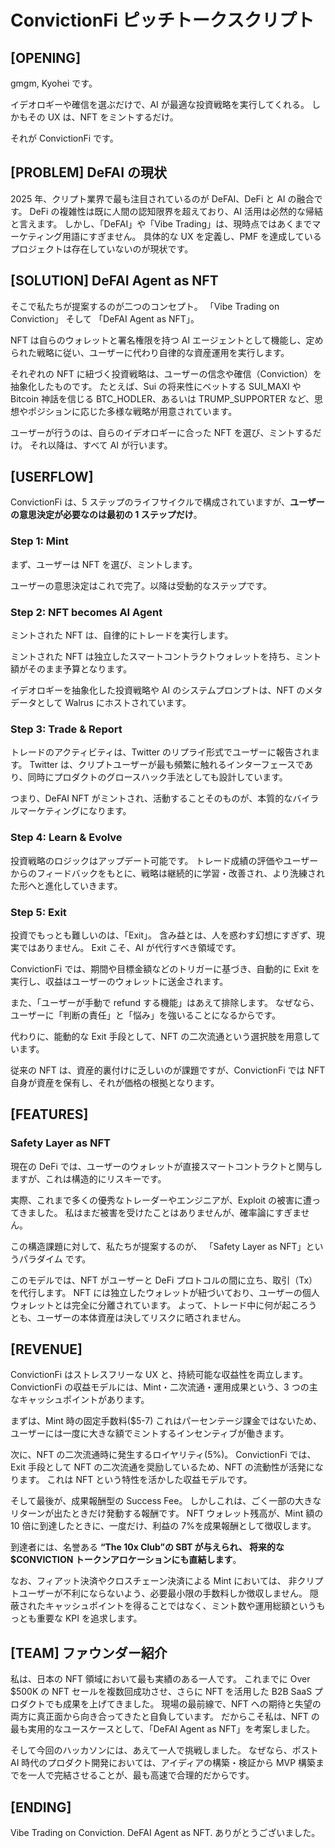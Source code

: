# ConvictionFi ピッチトークスクリプト

## [OPENING]

gmgm, Kyohei です。

イデオロギーや確信を選ぶだけで、AI が最適な投資戦略を実行してくれる。
しかもその UX は、NFT をミントするだけ。

それが ConvictionFi です。

## [PROBLEM] DeFAI の現状

2025 年、クリプト業界で最も注目されているのが DeFAI、DeFi と AI の融合です。
DeFi の複雑性は既に人間の認知限界を超えており、AI 活用は必然的な帰結と言えます。
しかし、「DeFAI」や「Vibe Trading」は、現時点ではあくまでマーケティング用語にすぎません。
具体的な UX を定義し、PMF を達成しているプロジェクトは存在していないのが現状です。

## [SOLUTION] DeFAI Agent as NFT

そこで私たちが提案するのが二つのコンセプト。
「Vibe Trading on Conviction」 そして 「DeFAI Agent as NFT」。

NFT は自らのウォレットと署名権限を持つ AI エージェントとして機能し、定められた戦略に従い、ユーザーに代わり自律的な資産運用を実行します。

それぞれの NFT に紐づく投資戦略は、ユーザーの信念や確信（Conviction）を抽象化したものです。
たとえば、Sui の将来性にベットする SUI_MAXI や Bitcoin 神話を信じる BTC_HODLER、あるいは TRUMP_SUPPORTER など、思想やポジションに応じた多様な戦略が用意されています。

ユーザーが行うのは、自らのイデオロギーに合った NFT を選び、ミントするだけ。
それ以降は、すべて AI が行います。

## [USERFLOW]

ConvictionFi は、5 ステップのライフサイクルで構成されていますが、**ユーザーの意思決定が必要なのは最初の 1 ステップだけ**。

### Step 1: Mint

まず、ユーザーは NFT を選び、ミントします。

ユーザーの意思決定はこれで完了。以降は受動的なステップです。

### Step 2: NFT becomes AI Agent

ミントされた NFT は、自律的にトレードを実行します。

ミントされた NFT は独立したスマートコントラクトウォレットを持ち、ミント額がそのまま予算となります。

イデオロギーを抽象化した投資戦略や AI のシステムプロンプトは、NFT のメタデータとして Walrus にホストされています。

### Step 3: Trade & Report

トレードのアクティビティは、Twitter のリプライ形式でユーザーに報告されます。
Twitter は、クリプトユーザーが最も頻繁に触れるインターフェースであり、同時にプロダクトのグロースハック手法としても設計しています。

つまり、DeFAI NFT がミントされ、活動することそのものが、本質的なバイラルマーケティングになります。

### Step 4: Learn & Evolve

投資戦略のロジックはアップデート可能です。
トレード成績の評価やユーザーからのフィードバックをもとに、戦略は継続的に学習・改善され、より洗練された形へと進化していきます。

### Step 5: Exit

投資でもっとも難しいのは、「Exit」。
含み益とは、人を惑わす幻想にすぎず、現実ではありません。
Exit こそ、AI が代行すべき領域です。

ConvictionFi では、期間や目標金額などのトリガーに基づき、自動的に Exit を実行し、収益はユーザーのウォレットに送金されます。

また、「ユーザーが手動で refund する機能」はあえて排除します。
なぜなら、ユーザーに「判断の責任」と「悩み」を強いることになるからです。

代わりに、能動的な Exit 手段として、NFT の二次流通という選択肢を用意しています。

従来の NFT は、資産的裏付けに乏しいのが課題ですが、ConvictionFi では NFT 自身が資産を保有し、それが価格の根拠となります。

## [FEATURES]

### Safety Layer as NFT

現在の DeFi では、ユーザーのウォレットが直接スマートコントラクトと関与しますが、これは構造的にリスキーです。

実際、これまで多くの優秀なトレーダーやエンジニアが、Exploit の被害に遭ってきました。
私はまだ被害を受けたことはありませんが、確率論にすぎません。

この構造課題に対して、私たちが提案するのが、
「Safety Layer as NFT」というパラダイム です。

このモデルでは、NFT がユーザーと DeFi プロトコルの間に立ち、取引（Tx）を代行します。
NFT には独立したウォレットが紐づいており、ユーザーの個人ウォレットとは完全に分離されています。
よって、トレード中に何が起ころうとも、ユーザーの本体資産は決してリスクに晒されません。

## [REVENUE]

ConvictionFi はストレスフリーな UX と、持続可能な収益性を両立します。
ConvictionFi の収益モデルには、Mint・二次流通・運用成果という、3 つの主なキャッシュポイントがあります。

まずは、Mint 時の固定手数料($5-7)
これはパーセンテージ課金ではないため、ユーザーには一度に大きな額でミントするインセンティブが働きます。

次に、NFT の二次流通時に発生するロイヤリティ(5%)。
ConvictionFi では、Exit 手段として NFT の二次流通を奨励しているため、NFT の流動性が活発になります。
これは NFT という特性を活かした収益モデルです。

そして最後が、成果報酬型の Success Fee。
しかしこれは、ごく一部の大きなリターンが出たときだけ発動する報酬です。
NFT ウォレット残高が、Mint 額の 10 倍に到達したときに、一度だけ、利益の 7%を成果報酬として徴収します。

到達者には、名誉ある **“The 10x Club”の SBT が与えられ、
将来的な $CONVICTION トークンアロケーションにも直結します**。

なお、フィアット決済やクロスチェーン決済による Mint においては、
非クリプトユーザーが不利にならないよう、必要最小限の手数料しか徴収しません。
隠蔽されたキャッシュポイントを得ることではなく、ミント数や運用総額というもっとも重要な KPI を追求します。

## [TEAM] ファウンダー紹介

私は、日本の NFT 領域において最も実績のある一人です。
これまでに Over $500K の NFT セールを複数回成功させ、さらに NFT を活用した B2B SaaS プロダクトでも成果を上げてきました。
現場の最前線で、NFT への期待と失望の両方に真正面から向き合ってきたと自負しています。
だからこそ私は、NFT の最も実用的なユースケースとして、「DeFAI Agent as NFT」を考案しました。

そして今回のハッカソンには、あえて一人で挑戦しました。
なぜなら、ポスト AI 時代のプロダクト開発においては、アイディアの構築・検証から MVP 構築までを一人で完結させることが、最も高速で合理的だからです。

## [ENDING]

Vibe Trading on Conviction.
DeFAI Agent as NFT.
ありがとうございました。
